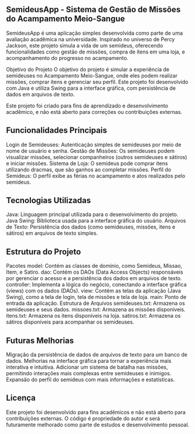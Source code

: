 ## SemideusApp - Sistema de Gestão de Missões do Acampamento Meio-Sangue

SemideusApp é uma aplicação simples desenvolvida como parte de uma avaliação acadêmica na universidade. Inspirado no universo de Percy Jackson, este projeto simula a vida de um semideus, oferecendo funcionalidades como gestão de missões, compra de itens em uma loja, e acompanhamento do progresso no acampamento.

Objetivo do Projeto
O objetivo do projeto é simular a experiência de semideuses no Acampamento Meio-Sangue, onde eles podem realizar missões, comprar itens e gerenciar seu perfil. Este projeto foi desenvolvido com Java e utiliza Swing para a interface gráfica, com persistência de dados em arquivos de texto.

Este projeto foi criado para fins de aprendizado e desenvolvimento acadêmico, e não está aberto para correções ou contribuições externas.

## Funcionalidades Principais
Login de Semideuses: Autenticação simples de semideuses por meio de nome de usuário e senha.
Gestão de Missões: Os semideuses podem visualizar missões, selecionar companheiros (outros semideuses e sátiros) e iniciar missões.
Sistema de Loja: O semideus pode comprar itens utilizando dracmas, que são ganhos ao completar missões.
Perfil do Semideus: O perfil exibe as férias no acampamento e atos realizados pelo semideus.

## Tecnologias Utilizadas
Java: Linguagem principal utilizada para o desenvolvimento do projeto.
Java Swing: Biblioteca usada para a interface gráfica do usuário.
Arquivos de Texto: Persistência dos dados (como semideuses, missões, itens e sátiros) em arquivos de texto simples.

## Estrutura do Projeto
  Pacotes
model: Contém as classes de domínio, como Semideus, Missao, Item, e Satiro.
dao: Contém os DAOs (Data Access Objects) responsáveis por gerenciar o acesso e a persistência dos dados em arquivos de texto.
controller: Implementa a lógica do negócio, conectando a interface gráfica (views) com os dados (DAOs).
view: Contém as telas da aplicação (Java Swing), como a tela de login, tela de missões e tela de loja.
main: Ponto de entrada da aplicação.
  Estrutura de Arquivos
semideuses.txt: Armazena os semideuses e seus dados.
missoes.txt: Armazena as missões disponíveis.
itens.txt: Armazena os itens disponíveis na loja.
satiros.txt: Armazena os sátiros disponíveis para acompanhar os semideuses.

## Futuras Melhorias
Migração da persistência de dados de arquivos de texto para um banco de dados.
Melhorias na interface gráfica para tornar a experiência mais interativa e intuitiva.
Adicionar um sistema de batalha nas missões, permitindo interações mais complexas entre semideuses e inimigos.
Expansão do perfil do semideus com mais informações e estatísticas.

## Licença
Este projeto foi desenvolvido para fins acadêmicos e não está aberto para contribuições externas. O código é propriedade do autor e será futuramente melhorado como parte de estudos e desenvolvimento pessoal.
